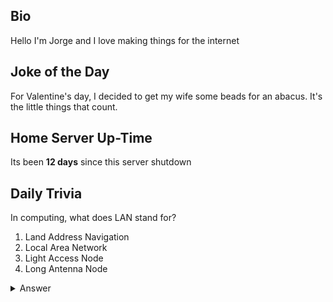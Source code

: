 ## Bio

Hello I'm Jorge and I love making things for the internet

## Joke of the Day

For Valentine's day, I decided to get my wife some beads for an abacus.  It's the little things that count.

## Home Server Up-Time

Its been **12 days** since this server shutdown


## Daily Trivia

In computing, what does LAN stand for?
 1. Land Address Navigation
 2. Local Area Network
 3. Light Access Node
 4. Long Antenna Node

<details>
  <summary>Answer</summary>
  Local Area Network
</details>
